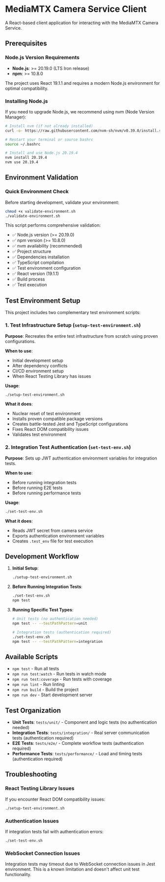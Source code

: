 # MediaMTX Camera Service Client

A React-based client application for interacting with the MediaMTX Camera Service.

## Prerequisites

### Node.js Version Requirements
- **Node.js**: >= 20.19.0 (LTS Iron release)
- **npm**: >= 10.8.0

The project uses React 19.1.1 and requires a modern Node.js environment for optimal compatibility.

### Installing Node.js
If you need to upgrade Node.js, we recommend using nvm (Node Version Manager):

```bash
# Install nvm (if not already installed)
curl -o- https://raw.githubusercontent.com/nvm-sh/nvm/v0.39.0/install.sh | bash

# Restart your terminal or source bashrc
source ~/.bashrc

# Install and use Node.js 20.19.4
nvm install 20.19.4
nvm use 20.19.4
```

## Environment Validation

### Quick Environment Check
Before starting development, validate your environment:

```bash
chmod +x validate-environment.sh
./validate-environment.sh
```

This script performs comprehensive validation:
- ✅ Node.js version (>= 20.19.0)
- ✅ npm version (>= 10.8.0)
- ✅ nvm availability (recommended)
- ✅ Project structure
- ✅ Dependencies installation
- ✅ TypeScript compilation
- ✅ Test environment configuration
- ✅ React version (19.1.1)
- ✅ Build process
- ✅ Test execution

## Test Environment Setup

This project includes two complementary test environment scripts:

### 1. Test Infrastructure Setup (`setup-test-environment.sh`)
**Purpose**: Recreates the entire test infrastructure from scratch using proven configurations.

**When to use**:
- Initial development setup
- After dependency conflicts
- CI/CD environment setup
- When React Testing Library has issues

**Usage**:
```bash
./setup-test-environment.sh
```

**What it does**:
- Nuclear reset of test environment
- Installs proven compatible package versions
- Creates battle-tested Jest and TypeScript configurations
- Fixes React DOM compatibility issues
- Validates test environment

### 2. Integration Test Authentication (`set-test-env.sh`)
**Purpose**: Sets up JWT authentication environment variables for integration tests.

**When to use**:
- Before running integration tests
- Before running E2E tests
- Before running performance tests

**Usage**:
```bash
./set-test-env.sh
```

**What it does**:
- Reads JWT secret from camera service
- Exports authentication environment variables
- Creates `.test_env` file for test execution

## Development Workflow

1. **Initial Setup**:
   ```bash
   ./setup-test-environment.sh
   ```

2. **Before Running Integration Tests**:
   ```bash
   ./set-test-env.sh
   npm test
   ```

3. **Running Specific Test Types**:
   ```bash
   # Unit tests (no authentication needed)
   npm test -- --testPathPattern=unit
   
   # Integration tests (authentication required)
   ./set-test-env.sh
   npm test -- --testPathPattern=integration
   ```

## Available Scripts

- `npm test` - Run all tests
- `npm run test:watch` - Run tests in watch mode
- `npm run test:coverage` - Run tests with coverage
- `npm run lint` - Run linting
- `npm run build` - Build the project
- `npm run dev` - Start development server

## Test Organization

- **Unit Tests**: `tests/unit/` - Component and logic tests (no authentication needed)
- **Integration Tests**: `tests/integration/` - Real server communication tests (authentication required)
- **E2E Tests**: `tests/e2e/` - Complete workflow tests (authentication required)
- **Performance Tests**: `tests/performance/` - Load and timing tests (authentication required)

## Troubleshooting

### React Testing Library Issues
If you encounter React DOM compatibility issues:
```bash
./setup-test-environment.sh
```

### Authentication Issues
If integration tests fail with authentication errors:
```bash
./set-test-env.sh
```

### WebSocket Connection Issues
Integration tests may timeout due to WebSocket connection issues in Jest environment. This is a known limitation and doesn't affect unit test functionality.
